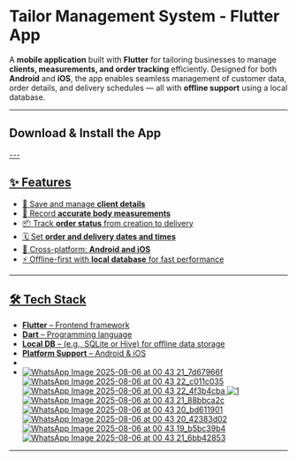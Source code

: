 # Tailor Management System - Flutter App

A **mobile application** built with **Flutter** for tailoring businesses to manage **clients, measurements, and order tracking** efficiently. Designed for both **Android** and **iOS**, the app enables seamless management of customer data, order details, and delivery schedules — all with **offline support** using a local database.

---
<h2>Download & Install the App</h2>
<a href="https://1024terabox.com/s/13F2iTIGj8zgx_LerVqhhuA">
---

## ✨ Features

- 🧵 Save and manage **client details**
- 📏 Record **accurate body measurements**
- 📦 Track **order status** from creation to delivery
- 🗓️ Set **order and delivery dates and times**
- 📱 Cross-platform: **Android and iOS**
- ⚡ Offline-first with **local database** for fast performance

---

## 🛠️ Tech Stack

- **Flutter** – Frontend framework
- **Dart** – Programming language
- **Local DB** – (e.g., SQLite or Hive) for offline data storage
- **Platform Support** – Android & iOS
-
- ![WhatsApp Image 2025-08-06 at 00 43 21_7d67966f](https://github.com/user-attachments/assets/10c6a3d1-e2f0-4de0-956e-54f4e9a1ee6a)
![WhatsApp Image 2025-08-06 at 00 43 22_c011c035](https://github.com/user-attachments/assets/5316f1e4-b5be-45c8-8999-5fb050c9be48)
![WhatsApp Image 2025-08-06 at 00 43 22_4f3b4cba](https://github.com/user-attachments/assets/f1c84398-8119-4436-9760-dbfe37cc730e)
![1](https://github.com/user-attachments/assets/b72e6cec-cb8c-4cc5-880f-1c6d9b21cbfe)
![WhatsApp Image 2025-08-06 at 00 43 21_88bbca2c](https://github.com/user-attachments/assets/4bc70ade-b5ae-4a1e-b54b-6c5f7e37d8cb)
![WhatsApp Image 2025-08-06 at 00 43 20_bd611901](https://github.com/user-attachments/assets/31052206-77f6-4fb9-8d9c-a71f1f6d17b3)
![WhatsApp Image 2025-08-06 at 00 43 20_42383d02](https://github.com/user-attachments/assets/8d879263-5d3a-494d-b903-ac9becb66cf5)
![WhatsApp Image 2025-08-06 at 00 43 19_b5bc39b4](https://github.com/user-attachments/assets/df280add-7f5a-4051-83fe-4e741514f872)
![WhatsApp Image 2025-08-06 at 00 43 21_6bb42853](https://github.com/user-attachments/assets/86c36e56-5b6a-4e83-a17c-71ece6dcc135)


---

